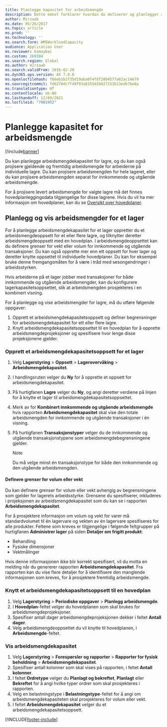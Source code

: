 ```yaml
---
title: Planlegge kapasitet for arbeidsmengde
description: Dette emnet forklarer hvordan du definerer og planlegger arbeidsmengdekapasiteten for ansatte i et lager eller et helt lager.
author: Mirzaab
ms.date: 05/26/2017
ms.topic: article
ms.prod: ''
ms.technology: ''
ms.search.form: WMSWorkloadCapacity
audience: Application User
ms.reviewer: kamaybac
ms.custom: 269384
ms.search.region: Global
ms.author: mirzaab
ms.search.validFrom: 2016-02-28
ms.dyn365.ops.version: AX 7.0.0
ms.openlocfilehash: f66eb1b2f35d19aba0f4f8f2804577a62ac14e79
ms.sourcegitcommit: fd6270dc7f49f93a8155d2b827153b13edb7be8a
ms.translationtype: HT
ms.contentlocale: nb-NO
ms.lasthandoff: 12/09/2021
ms.locfileid: "7901952"
---
```

# <a name="schedule-workload-capacity"></a>Planlegge kapasitet for arbeidsmengde

[!include[banner](../includes/banner.md)]

Du kan planlegge arbeidsmengdekapasitet for lagre, og du kan også projisere gjeldende og fremtidig arbeidsmengde for arbeiderne på individuelle lagre. Du kan projisere arbeidsmengden for hele lageret, eller du kan projisere arbeidsmengden separat for innkommende og utgående arbeidsmengde.

For å projisere levert arbeidsmengde for valgte lagre må det finnes hovedplanleggingsdata tilgjengelige for disse lagrene. Hvis du vil ha mer informasjon om hovedplaner, kan du se [Oversikt over hovedplaner](../master-planning/master-plans.md).

## <a name="schedule-and-view-workloads-for-a-warehouse"></a>Planlegg og vis arbeidsmengder for et lager

For å planlegge arbeidsmengdekapasitet for et lager oppretter du et arbeidsmengdeoppsett for et eller flere lagre, og tilknytter deretter arbeidsmengdeoppsett med en hovedplan. I arbeidsmengdeoppsettet kan du definere grenser for vekt eller volum for innkommende og utgående transaksjoner. Du kan også opprette mer enn ett oppsett for hver lager og deretter knytte oppsettet til individuelle hovedplaner. Du kan for eksempel bruke denne fremgangsmåten for å være i tråd med sesongendringer i arbeidsstyrken.

Hvis arbeiderne på et lager jobber med transaksjoner for både innkommende og utgående arbeidsmengder, kan du konfigurere lagerkapasitetsoppsettet, slik at arbeidsmengden prosjekteres i en kombinert visning.

For å planlegge og vise arbeidsmengder for lagre, må du utføre følgende oppgaver:

1. Opprett et arbeidsmengdekapasitetsoppsett og definer begrensninger for arbeidsmengdekapasitet for ett eller flere lagre.
2. Knytt arbeidsmengdekapasitetsoppsettet til en hovedplan for å opprette arbeidsmengdeprojeksjoner og spesifisere hvor lenge disse projeksjonene gjelder.

### <a name="create-a-workload-capacity-setup-for-a-warehouse"></a>Opprett et arbeidsmengdekapasitetsoppsett for et lager

1. Velg **Lagerstyring** \> **Oppsett** \> **Lagerovervåking** \> **Arbeidsmengdekapasitet**.
2. I handlingsruten velger du **Ny** for å opprette et oppsett for arbeidsmengdekapasitet.
3. På hurtigfanen **Lagre** velger du **Ny**, og angi deretter verdiene på linjen for å knytte et lager til arbeidsmengdekapasitetsoppsettet.
4. Merk av for **Kombinert innkommende og utgående arbeidsmengde** hvis rapporten **Arbeidsmengdekapasitet** skal vise den totale arbeidsmengden for innkommende og utgående transaksjoner i én visning.
5. På hurtigfanen **Transaksjonstyper** velger du de innkommende og utgående transaksjonstypene som arbeidsmengdebegrensningene gjelder.

    > [!NOTE]
    > Du må velge minst én transaksjonstype for både den innkommende og den utgående arbeidsmengden.

#### <a name="define-limits-for-volume-or-weight"></a>Definere grenser for volum eller vekt

Du kan definere grenser for volum eller vekt avhengig av begrensningene som gjelder for lagerets arbeidsstyrke. Grensene du spesifiserer, inkluderes i projeksjonen av arbeidsmengdekapasitet som du kan se i rapporten **Arbeidsmengdekapasitet**.

For å prosjektere informasjon om volum og vekt for varer må standardvolumet til én lagervare og vekten av én lagervare spesifiseres for alle produkter. Feltene som kreves er tilgjengelige i følgende feltgrupper på hurtigfanen **Administrer lager** på siden **Detaljer om frigitt produkt**:

- Behandling
- Fysiske dimensjoner
- Vektmålinger

Hvis denne informasjonen ikke blir korrekt spesifisert, vil du motta en melding når du genererer rapporten **Arbeidsmengdekapasitet**. Fra rapporten kan du vise flere detaljer for å identifisere den manglende informasjonen som kreves, for å prosjektere fremtidig arbeidsmengde.

### <a name="associate-a-workload-capacity-setup-with-a-master-plan"></a>Knytt et arbeidsmengdekapasitetsoppsett til en hovedplan

1. Velg **Lagerstyring** \> **Periodiske oppgaver** \> **Planlegg arbeidsmengde**.
2. I **Hovedplan**-feltet velger du hovedplanen som skal brukes for arbeidsmengdeprojeksjoner.
3. Spesifiser antall dager arbeidsmengdeprojeksjonen dekker i feltet **Antall dager**.
4. Velg arbeidsmengdeoppsettet du vil knytte til hovedplanen, i **Arbeidsmengde**-feltet.

### <a name="view-workload-capacity"></a>Vis arbeidsmengdekapasitet

1. Velg **Lagerstyring** \> **Forespørsler og rapporter** \> **Rapporter for fysisk beholdning** \> **Arbeidsmengdekapasitet**.
2. Spesifiser antall kolonner som skal vises på rapporten, i feltet **Antall kolonner**.
3. I feltet **Ordretype** velger du **Planlagt og bekreftet**, **Planlagt** eller **Bekreftet** for å angi hvilke typer ordrer som skal prosjekteres i rapporten.
4. Velg en belastningstype i **Belastningstype**-feltet for å angi om arbeidsmengdekapasiteten skal prosjekteres for volum eller vekt.
5. I feltet **Arbeidsmengdekapasitet** velger du et arbeidsmengdekapasitetsoppsett.


[!INCLUDE[footer-include](../../includes/footer-banner.md)]